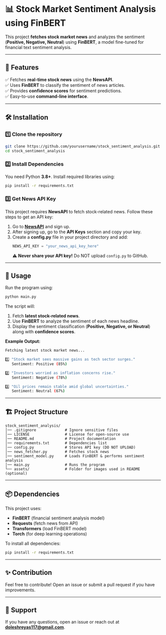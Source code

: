 # 📊 Stock Market Sentiment Analysis using FinBERT  

This project **fetches stock market news** and analyzes the sentiment (**Positive, Negative, Neutral**) using **FinBERT**, a model fine-tuned for financial text sentiment analysis.  

---

## 🚀 Features  
✅ Fetches **real-time stock news** using the **NewsAPI**.  
✅ Uses **FinBERT** to classify the sentiment of news articles.  
✅ Provides **confidence scores** for sentiment predictions.  
✅ Easy-to-use **command-line interface**.  

---

## 🛠️ Installation  

### **1️⃣ Clone the repository**  
```sh
git clone https://github.com/yourusername/stock_sentiment_analysis.git
cd stock_sentiment_analysis
```

### **2️⃣ Install Dependencies**  
You need Python **3.8+**. Install required libraries using:  
```sh
pip install -r requirements.txt
```

### **3️⃣ Get News API Key**  
This project requires **NewsAPI** to fetch stock-related news. Follow these steps to get an API key:  

1. Go to **[NewsAPI](https://newsapi.org/register)** and sign up.  
2. After signing up, go to the **API Keys** section and copy your key.  
3. Create a **config.py** file in your project directory and add:  
   ```python
   NEWS_API_KEY = "your_news_api_key_here"
   ```
   ⚠️ **Never share your API key!** Do NOT upload `config.py` to GitHub.

---

## 📜 Usage  

Run the program using:  
```sh
python main.py
```

The script will:  
1. Fetch **latest stock-related news**.  
2. Use **FinBERT** to analyze the sentiment of each news headline.  
3. Display the sentiment classification (**Positive, Negative, or Neutral**) along with **confidence scores**.  

**Example Output:**  
```sh
Fetching latest stock market news...

1️⃣ "Stock market sees massive gains as tech sector surges."
   Sentiment: Positive (85%)  

2️⃣ "Investors worried as inflation concerns rise."
   Sentiment: Negative (78%)  

3️⃣ "Oil prices remain stable amid global uncertainties."
   Sentiment: Neutral (67%)  
```

---

## 🏗️ Project Structure  

```
stock_sentiment_analysis/
│── .gitignore             # Ignore sensitive files  
│── LICENSE                # License for open-source use  
│── README.md              # Project documentation  
│── requirements.txt       # Dependencies list  
│── config.py              # Stores API key (DO NOT UPLOAD)  
│── news_fetcher.py        # Fetches stock news  
│── sentiment_model.py     # Loads FinBERT & performs sentiment analysis  
│── main.py                # Runs the program  
└── assets/                # Folder for images used in README (optional)  
```

---

## 📦 Dependencies  
This project uses:  
- **FinBERT** (financial sentiment analysis model)  
- **Requests** (fetch news from API)  
- **Transformers** (load FinBERT model)  
- **Torch** (for deep learning operations)  

To install all dependencies:  
```sh
pip install -r requirements.txt
```
---

## ✨ Contribution  
Feel free to contribute! Open an issue or submit a pull request if you have improvements.

---

## 📢 Support  
If you have any questions, open an issue or reach out at **doleshreyas117@gmail.com**.
